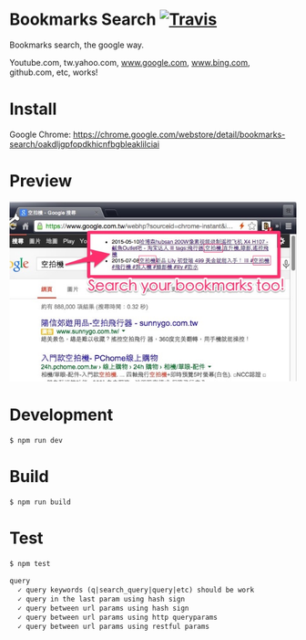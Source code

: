 # Bookmarks Search [![Travis](https://img.shields.io/travis/Pleasurazy/bookmarks.search.svg)](https://travis-ci.org/Pleasurazy/bookmarks.search)

Bookmarks search, the google way.

Youtube.com, tw.yahoo.com, www.google.com, www.bing.com, github.com, etc, works!

# Install

Google Chrome: https://chrome.google.com/webstore/detail/bookmarks-search/oakdljgpfopdkhicnfbgbleaklilciai

# Preview

![](preview.jpg)

# Development

```shell
$ npm run dev
```

# Build

```shell
$ npm run build
```

# Test

```shell
$ npm test
```

```
query
  ✓ query keywords (q|search_query|query|etc) should be work
  ✓ query in the last param using hash sign
  ✓ query between url params using hash sign
  ✓ query between url params using http queryparams
  ✓ query between url params using restful params
```
